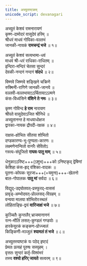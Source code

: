 ```yaml
---
title: अच्युताष्टकम्
unicode_script: devanagari
---
```


अच्युतं केशवं रामनारायणं  
कृष्ण-दामोदरं वासुदेवं हरिम् ॥  
श्रीधरं माधवं गोपिका-वल्लभं  
जानकी-नायकं **रामचन्द्रं भजे** ॥ १॥

अच्युतं केशवं सत्यभामा-धवं  
माधवं श्री-धरं राधिका-राधितम् ॥  
इन्दिरा-मन्दिरं चेतसा सुन्दरं  
देवकी-नन्दनं नन्दनं **संदधे** ॥ २॥

विष्णवे जिष्णवे शङ्खिने चक्रिणे  
रुक्मिनी-रागिणे जानकी-जानये ॥  
वल्लवी-वल्लभायाऽऽर्चितायाऽऽत्मने  
कंस-विध्वंसिने **वंशिने ते नमः** ॥ ३॥

कृष्ण गोविन्द **हे राम** नारायण  
श्रीपते वासुदेवाऽजित श्रीनिधे ॥  
अच्युतानन्त हे माधवाधोक्षज  
द्वारका-नायक द्रौपदी-रक्षक ॥ ४॥

राक्षस-क्षोभितः सीतया शोभितो  
दण्डकारण्य-भू-पुण्यता-कारणः ॥  
लक्ष्मणेनान्वितो वानरैः सेवितोऽ  
गस्त्य-संपूजितो **राघवः पातु माम्** ॥ ५॥  

धेनुकाऽऽरिष्ट+++(ऽशुभ)+++को ऽनिष्टकृद् द्वेषिणां  
केशिहा कंस-हृद् वंशिका-वादकः ॥  
पूतना-कोपकः सूरजा+++(=यमुना)+++-खेलनो  
बाल-गोपालकः **पातु मां** सर्वदा ॥ ६॥

विद्युद्-उद्द्योतवत्-प्रस्फुरद्-वाससं  
प्रावृड्-अम्भोदवत्-प्रोल्लसद्-विग्रहम् ॥  
वन्यया मालया शोभितोरःस्थलं  
लोहिताङ्घ्रि-द्वयं **वारिजाक्षं भजे** ॥ ७॥

कुञ्चितैः कुन्तलैर् भ्राजमानाननं  
रत्न-मौलिं लसत्-कुण्डलं गण्डयोः ॥  
हारकेयूरकं कङ्कण-प्रोज्ज्वलं  
किङ्किणी-मञ्जुलं **श्यामलं तं भजे** ॥ ८॥

अच्युतस्याष्टकं यः पठेद् इष्टदं  
प्रेमतः प्रत्यहं पूरुषः सस्पृहम् ।  
वृत्ततः सुन्दरं कर्तृ-विश्वंभरं  
तस्य **वश्यो हरिर् जायते** सत्वरम् ॥ ९॥
